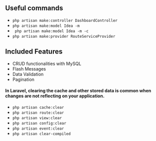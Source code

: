 ## Useful commands
-  `php artisan make:controller DashboardController`
-  `php artisan make:model Idea -m`
-  ` php artisan make:model Idea -m -c`
-  ` php artisan make:provider RouteServiceProvider `

## Included Features
- CRUD functionalities with MySQL
- Flash Messages
- Data Validation
- Pagination

#### In Laravel, clearing the cache and other stored data is common when changes are not reflecting on your application. 
- ``` php artisan cache:clear ```
- ``` php artisan route:clear ```
- ``` php artisan view:clear ```
- ``` php artisan config:clear ```
- ``` php artisan event:clear ```
- ``` php artisan clear-compiled ```
